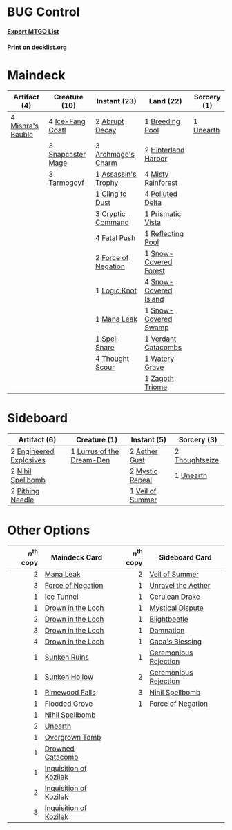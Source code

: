 # BUG Control

#### [Export MTGO List](../collection/BUG%20Control/BUG%20Control.txt)
#### [Print on decklist.org](http://decklist.org/?deckmain=2%09Abrupt%20Decay%0A3%09Archmage's%20Charm%0A1%09Assassin's%20Trophy%0A1%09Breeding%20Pool%0A1%09Cling%20to%20Dust%0A3%09Cryptic%20Command%0A4%09Fatal%20Push%0A2%09Force%20of%20Negation%0A2%09Hinterland%20Harbor%0A4%09Ice-Fang%20Coatl%0A1%09Logic%20Knot%0A1%09Mana%20Leak%0A4%09Mishra's%20Bauble%0A4%09Misty%20Rainforest%0A4%09Polluted%20Delta%0A1%09Prismatic%20Vista%0A1%09Reflecting%20Pool%0A3%09Snapcaster%20Mage%0A1%09Snow-Covered%20Forest%0A4%09Snow-Covered%20Island%0A1%09Snow-Covered%20Swamp%0A1%09Spell%20Snare%0A3%09Tarmogoyf%0A4%09Thought%20Scour%0A1%09Unearth%0A1%09Verdant%20Catacombs%0A1%09Watery%20Grave%0A1%09Zagoth%20Triome&deckside=2%09Aether%20Gust%0A2%09Engineered%20Explosives%0A1%09Lurrus%20of%20the%20Dream-Den%0A2%09Mystic%20Repeal%0A2%09Nihil%20Spellbomb%0A2%09Pithing%20Needle%0A2%09Thoughtseize%0A1%09Unearth%0A1%09Veil%20of%20Summer)
# Maindeck

|                                        Artifact (4)                                        |                                       Creature (10)                                        |                                         Instant (23)                                         |                                           Land (22)                                            |                                    Sorcery (1)                                     |
|--------------------------------------------------------------------------------------------|--------------------------------------------------------------------------------------------|----------------------------------------------------------------------------------------------|------------------------------------------------------------------------------------------------|------------------------------------------------------------------------------------|
|4 [Mishra's Bauble](http://gatherer.wizards.com/Pages/Card/Details.aspx?multiverseid=122122)|4 [Ice-Fang Coatl](http://gatherer.wizards.com/Pages/Card/Details.aspx?multiverseid=464152) |2 [Abrupt Decay](http://gatherer.wizards.com/Pages/Card/Details.aspx?multiverseid=456061)     |1 [Breeding Pool](http://gatherer.wizards.com/Pages/Card/Details.aspx?multiverseid=97088)       |1 [Unearth](http://gatherer.wizards.com/Pages/Card/Details.aspx?multiverseid=442102)|
|                                                                                            |3 [Snapcaster Mage](http://gatherer.wizards.com/Pages/Card/Details.aspx?multiverseid=227676)|3 [Archmage's Charm](http://gatherer.wizards.com/Pages/Card/Details.aspx?multiverseid=463989) |2 [Hinterland Harbor](http://gatherer.wizards.com/Pages/Card/Details.aspx?multiverseid=443128)  |                                                                                    |
|                                                                                            |3 [Tarmogoyf](http://gatherer.wizards.com/Pages/Card/Details.aspx?multiverseid=136142)      |1 [Assassin's Trophy](http://gatherer.wizards.com/Pages/Card/Details.aspx?multiverseid=452902)|4 [Misty Rainforest](http://gatherer.wizards.com/Pages/Card/Details.aspx?multiverseid=405102)   |                                                                                    |
|                                                                                            |                                                                                            |1 [Cling to Dust](http://gatherer.wizards.com/Pages/Card/Details.aspx?multiverseid=476338)    |4 [Polluted Delta](http://gatherer.wizards.com/Pages/Card/Details.aspx?multiverseid=405104)     |                                                                                    |
|                                                                                            |                                                                                            |3 [Cryptic Command](http://gatherer.wizards.com/Pages/Card/Details.aspx?multiverseid=438614)  |1 [Prismatic Vista](http://gatherer.wizards.com/Pages/Card/Details.aspx?multiverseid=464193)    |                                                                                    |
|                                                                                            |                                                                                            |4 [Fatal Push](http://gatherer.wizards.com/Pages/Card/Details.aspx?multiverseid=423724)       |1 [Reflecting Pool](http://gatherer.wizards.com/Pages/Card/Details.aspx?multiverseid=382342)    |                                                                                    |
|                                                                                            |                                                                                            |2 [Force of Negation](http://gatherer.wizards.com/Pages/Card/Details.aspx?multiverseid=464001)|1 [Snow-Covered Forest](http://gatherer.wizards.com/Pages/Card/Details.aspx?multiverseid=121192)|                                                                                    |
|                                                                                            |                                                                                            |1 [Logic Knot](http://gatherer.wizards.com/Pages/Card/Details.aspx?multiverseid=126151)       |4 [Snow-Covered Island](http://gatherer.wizards.com/Pages/Card/Details.aspx?multiverseid=121130)|                                                                                    |
|                                                                                            |                                                                                            |1 [Mana Leak](http://gatherer.wizards.com/Pages/Card/Details.aspx?multiverseid=45242)         |1 [Snow-Covered Swamp](http://gatherer.wizards.com/Pages/Card/Details.aspx?multiverseid=121256) |                                                                                    |
|                                                                                            |                                                                                            |1 [Spell Snare](http://gatherer.wizards.com/Pages/Card/Details.aspx?multiverseid=446100)      |1 [Verdant Catacombs](http://gatherer.wizards.com/Pages/Card/Details.aspx?multiverseid=405113)  |                                                                                    |
|                                                                                            |                                                                                            |4 [Thought Scour](http://gatherer.wizards.com/Pages/Card/Details.aspx?multiverseid=380203)    |1 [Watery Grave](http://gatherer.wizards.com/Pages/Card/Details.aspx?multiverseid=405114)       |                                                                                    |
|                                                                                            |                                                                                            |                                                                                              |1 [Zagoth Triome](http://gatherer.wizards.com/Pages/Card/Details.aspx?multiverseid=479779)      |                                                                                    |


# Sideboard

|                                          Artifact (6)                                           |                                            Creature (1)                                            |                                        Instant (5)                                        |                                       Sorcery (3)                                       |
|-------------------------------------------------------------------------------------------------|----------------------------------------------------------------------------------------------------|-------------------------------------------------------------------------------------------|-----------------------------------------------------------------------------------------|
|2 [Engineered Explosives](http://gatherer.wizards.com/Pages/Card/Details.aspx?multiverseid=50139)|1 [Lurrus of the Dream-Den](http://gatherer.wizards.com/Pages/Card/Details.aspx?multiverseid=479746)|2 [Aether Gust](http://gatherer.wizards.com/Pages/Card/Details.aspx?multiverseid=466796)   |2 [Thoughtseize](http://gatherer.wizards.com/Pages/Card/Details.aspx?multiverseid=438676)|
|2 [Nihil Spellbomb](http://gatherer.wizards.com/Pages/Card/Details.aspx?multiverseid=442215)     |                                                                                                    |2 [Mystic Repeal](http://gatherer.wizards.com/Pages/Card/Details.aspx?multiverseid=476431) |1 [Unearth](http://gatherer.wizards.com/Pages/Card/Details.aspx?multiverseid=442102)     |
|2 [Pithing Needle](http://gatherer.wizards.com/Pages/Card/Details.aspx?multiverseid=129526)      |                                                                                                    |1 [Veil of Summer](http://gatherer.wizards.com/Pages/Card/Details.aspx?multiverseid=466952)|                                                                                         |


# Other Options

|*n*<sup>th</sup> copy|                                          Maindeck Card                                          |*n*<sup>th</sup> copy|                                         Sideboard Card                                         |
|--------------------:|-------------------------------------------------------------------------------------------------|--------------------:|------------------------------------------------------------------------------------------------|
|                    2|[Mana Leak](http://gatherer.wizards.com/Pages/Card/Details.aspx?multiverseid=45242)              |                    2|[Veil of Summer](http://gatherer.wizards.com/Pages/Card/Details.aspx?multiverseid=466952)       |
|                    3|[Force of Negation](http://gatherer.wizards.com/Pages/Card/Details.aspx?multiverseid=464001)     |                    1|[Unravel the Aether](http://gatherer.wizards.com/Pages/Card/Details.aspx?multiverseid=378515)   |
|                    1|[Ice Tunnel](http://gatherer.wizards.com/Pages/Card/Details.aspx?multiverseid=503882)            |                    1|[Cerulean Drake](http://gatherer.wizards.com/Pages/Card/Details.aspx?multiverseid=466807)       |
|                    1|[Drown in the Loch](http://gatherer.wizards.com/Pages/Card/Details.aspx?multiverseid=473150)     |                    1|[Mystical Dispute](http://gatherer.wizards.com/Pages/Card/Details.aspx?multiverseid=473020)     |
|                    2|[Drown in the Loch](http://gatherer.wizards.com/Pages/Card/Details.aspx?multiverseid=473150)     |                    1|[Blightbeetle](http://gatherer.wizards.com/Pages/Card/Details.aspx?multiverseid=466841)         |
|                    3|[Drown in the Loch](http://gatherer.wizards.com/Pages/Card/Details.aspx?multiverseid=473150)     |                    1|[Damnation](http://gatherer.wizards.com/Pages/Card/Details.aspx?multiverseid=425888)            |
|                    4|[Drown in the Loch](http://gatherer.wizards.com/Pages/Card/Details.aspx?multiverseid=473150)     |                    1|[Gaea's Blessing](http://gatherer.wizards.com/Pages/Card/Details.aspx?multiverseid=417433)      |
|                    1|[Sunken Ruins](http://gatherer.wizards.com/Pages/Card/Details.aspx?multiverseid=409558)          |                    1|[Ceremonious Rejection](http://gatherer.wizards.com/Pages/Card/Details.aspx?multiverseid=417613)|
|                    1|[Sunken Hollow](http://gatherer.wizards.com/Pages/Card/Details.aspx?multiverseid=402051)         |                    2|[Ceremonious Rejection](http://gatherer.wizards.com/Pages/Card/Details.aspx?multiverseid=417613)|
|                    1|[Rimewood Falls](http://gatherer.wizards.com/Pages/Card/Details.aspx?multiverseid=503886)        |                    3|[Nihil Spellbomb](http://gatherer.wizards.com/Pages/Card/Details.aspx?multiverseid=442215)      |
|                    1|[Flooded Grove](http://gatherer.wizards.com/Pages/Card/Details.aspx?multiverseid=442228)         |                    1|[Force of Negation](http://gatherer.wizards.com/Pages/Card/Details.aspx?multiverseid=464001)    |
|                    1|[Nihil Spellbomb](http://gatherer.wizards.com/Pages/Card/Details.aspx?multiverseid=442215)       |                     |                                                                                                |
|                    2|[Unearth](http://gatherer.wizards.com/Pages/Card/Details.aspx?multiverseid=442102)               |                     |                                                                                                |
|                    1|[Overgrown Tomb](http://gatherer.wizards.com/Pages/Card/Details.aspx?multiverseid=405103)        |                     |                                                                                                |
|                    1|[Drowned Catacomb](http://gatherer.wizards.com/Pages/Card/Details.aspx?multiverseid=430633)      |                     |                                                                                                |
|                    1|[Inquisition of Kozilek](http://gatherer.wizards.com/Pages/Card/Details.aspx?multiverseid=416897)|                     |                                                                                                |
|                    2|[Inquisition of Kozilek](http://gatherer.wizards.com/Pages/Card/Details.aspx?multiverseid=416897)|                     |                                                                                                |
|                    3|[Inquisition of Kozilek](http://gatherer.wizards.com/Pages/Card/Details.aspx?multiverseid=416897)|                     |                                                                                                |

